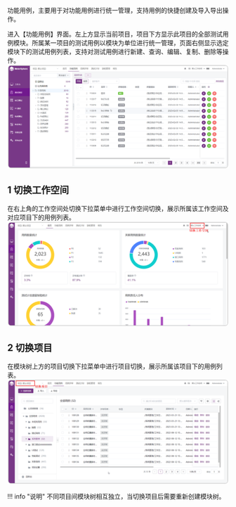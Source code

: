 功能用例，主要用于对功能用例进行统一管理，支持用例的快捷创建及导入导出操作。

进入【功能用例】界面。左上方显示当前项目，项目下方显示此项目的全部测试用例模块。所属某一项目的测试用例以模块为单位进行统一管理，页面右侧显示选定模块下的测试用例列表，支持对测试用例进行新建、查询、编辑、复制、删除等操作。
![!测试用例首页](../../../img/track/测试用例首页.png)

## 1 切换工作空间

在右上角的工作空间处切换下拉菜单中进行工作空间切换，展示所属该工作空间及对应项目下的用例列表。
![!测试用例首页](../../../img/track/功能测试_切换工作空间.png)

## 2 切换项目

在模块树上方的项目切换下拉菜单中进行项目切换，展示所属该项目下的用例列表。
![!测试用例首页](../../../img/track/功能测试_切换项目.png)

!!! info "说明"
    不同项目间模块树相互独立，当切换项目后需要重新创建模块树。